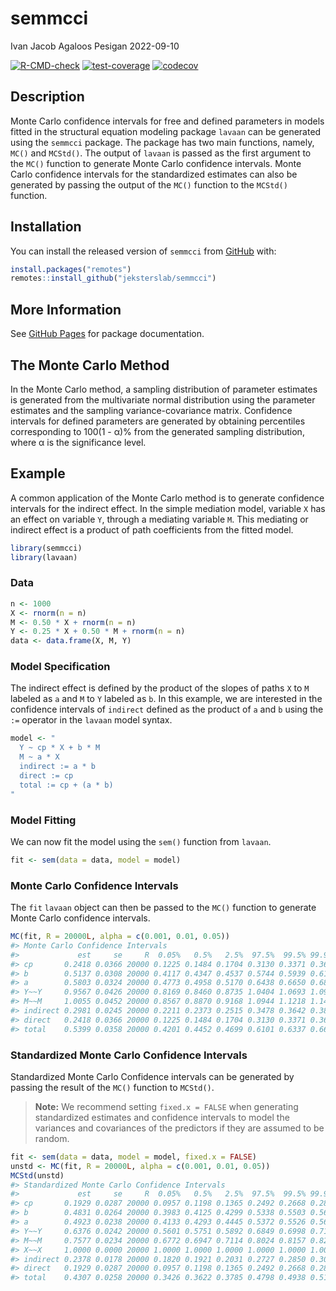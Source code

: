 semmcci
================
Ivan Jacob Agaloos Pesigan
2022-09-10

<!-- README.md is generated from README.Rmd. Please edit that file -->
<!-- badges: start -->

[![R-CMD-check](https://github.com/jeksterslab/semmcci/workflows/R-CMD-check/badge.svg)](https://github.com/jeksterslab/semmcci/actions)
[![test-coverage](https://github.com/jeksterslab/semmcci/actions/workflows/test-coverage.yaml/badge.svg)](https://github.com/jeksterslab/semmcci/actions/workflows/test-coverage.yaml)
[![codecov](https://codecov.io/gh/jeksterslab/semmcci/branch/main/graph/badge.svg?token=KVLUET3DJ6)](https://codecov.io/gh/jeksterslab/semmcci)
<!-- badges: end -->

## Description

Monte Carlo confidence intervals for free and defined parameters in
models fitted in the structural equation modeling package `lavaan` can
be generated using the `semmcci` package. The package has two main
functions, namely, `MC()` and `MCStd()`. The output of `lavaan` is
passed as the first argument to the `MC()` function to generate Monte
Carlo confidence intervals. Monte Carlo confidence intervals for the
standardized estimates can also be generated by passing the output of
the `MC()` function to the `MCStd()` function.

## Installation

You can install the released version of `semmcci` from
[GitHub](https://github.com/jeksterslab/semmcci) with:

``` r
install.packages("remotes")
remotes::install_github("jeksterslab/semmcci")
```

## More Information

See [GitHub Pages](https://jeksterslab.github.io/semmcci/index.html) for
package documentation.

## The Monte Carlo Method

In the Monte Carlo method, a sampling distribution of parameter
estimates is generated from the multivariate normal distribution using
the parameter estimates and the sampling variance-covariance matrix.
Confidence intervals for defined parameters are generated by obtaining
percentiles corresponding to 100(1 - α)% from the generated sampling
distribution, where α is the significance level.

## Example

A common application of the Monte Carlo method is to generate confidence
intervals for the indirect effect. In the simple mediation model,
variable `X` has an effect on variable `Y`, through a mediating variable
`M`. This mediating or indirect effect is a product of path coefficients
from the fitted model.

``` r
library(semmcci)
library(lavaan)
```

### Data

``` r
n <- 1000
X <- rnorm(n = n)
M <- 0.50 * X + rnorm(n = n)
Y <- 0.25 * X + 0.50 * M + rnorm(n = n)
data <- data.frame(X, M, Y)
```

### Model Specification

The indirect effect is defined by the product of the slopes of paths `X`
to `M` labeled as `a` and `M` to `Y` labeled as `b`. In this example, we
are interested in the confidence intervals of `indirect` defined as the
product of `a` and `b` using the `:=` operator in the `lavaan` model
syntax.

``` r
model <- "
  Y ~ cp * X + b * M
  M ~ a * X
  indirect := a * b
  direct := cp
  total := cp + (a * b)
"
```

### Model Fitting

We can now fit the model using the `sem()` function from `lavaan`.

``` r
fit <- sem(data = data, model = model)
```

### Monte Carlo Confidence Intervals

The `fit` `lavaan` object can then be passed to the `MC()` function to
generate Monte Carlo confidence intervals.

``` r
MC(fit, R = 20000L, alpha = c(0.001, 0.01, 0.05))
#> Monte Carlo Confidence Intervals
#>             est     se     R  0.05%   0.5%   2.5%  97.5%  99.5% 99.95%
#> cp       0.2418 0.0366 20000 0.1225 0.1484 0.1704 0.3130 0.3371 0.3613
#> b        0.5137 0.0308 20000 0.4117 0.4347 0.4537 0.5744 0.5939 0.6165
#> a        0.5803 0.0324 20000 0.4773 0.4958 0.5170 0.6438 0.6650 0.6845
#> Y~~Y     0.9567 0.0426 20000 0.8169 0.8460 0.8735 1.0404 1.0693 1.0951
#> M~~M     1.0055 0.0452 20000 0.8567 0.8870 0.9168 1.0944 1.1218 1.1491
#> indirect 0.2981 0.0245 20000 0.2211 0.2373 0.2515 0.3478 0.3642 0.3898
#> direct   0.2418 0.0366 20000 0.1225 0.1484 0.1704 0.3130 0.3371 0.3613
#> total    0.5399 0.0358 20000 0.4201 0.4452 0.4699 0.6101 0.6337 0.6640
```

### Standardized Monte Carlo Confidence Intervals

Standardized Monte Carlo Confidence intervals can be generated by
passing the result of the `MC()` function to `MCStd()`.

> **Note:** We recommend setting `fixed.x = FALSE` when generating
> standardized estimates and confidence intervals to model the variances
> and covariances of the predictors if they are assumed to be random.

``` r
fit <- sem(data = data, model = model, fixed.x = FALSE)
unstd <- MC(fit, R = 20000L, alpha = c(0.001, 0.01, 0.05))
MCStd(unstd)
#> Standardized Monte Carlo Confidence Intervals
#>             est     se     R  0.05%   0.5%   2.5%  97.5%  99.5% 99.95%
#> cp       0.1929 0.0287 20000 0.0957 0.1198 0.1365 0.2492 0.2668 0.2849
#> b        0.4831 0.0264 20000 0.3983 0.4125 0.4299 0.5338 0.5503 0.5664
#> a        0.4923 0.0238 20000 0.4133 0.4293 0.4445 0.5372 0.5526 0.5682
#> Y~~Y     0.6376 0.0242 20000 0.5601 0.5751 0.5892 0.6849 0.6998 0.7163
#> M~~M     0.7577 0.0234 20000 0.6772 0.6947 0.7114 0.8024 0.8157 0.8292
#> X~~X     1.0000 0.0000 20000 1.0000 1.0000 1.0000 1.0000 1.0000 1.0000
#> indirect 0.2378 0.0178 20000 0.1820 0.1921 0.2031 0.2727 0.2850 0.3012
#> direct   0.1929 0.0287 20000 0.0957 0.1198 0.1365 0.2492 0.2668 0.2849
#> total    0.4307 0.0258 20000 0.3426 0.3622 0.3785 0.4798 0.4938 0.5110
```
